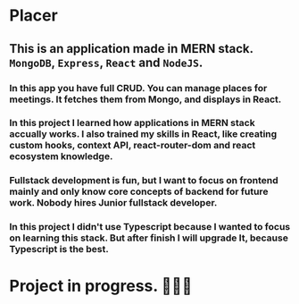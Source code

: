 # Placer
## This is an application made in MERN stack. ``` MongoDB ```, ``` Express ```, ``` React ``` and ``` NodeJS ```. 
### In this app you have full CRUD. You can manage places for meetings. It fetches them from Mongo, and displays in React. 

### In this project I learned how applications in MERN stack accually works. I also trained my skills in React, like creating custom hooks, context API, react-router-dom and react ecosystem knowledge.   

### Fullstack development is fun, but I want to focus on frontend mainly and only know core concepts of backend for future work. Nobody hires Junior fullstack developer. 

### In this project I didn't use Typescript because I wanted to focus on learning this stack. But after finish I will upgrade It, because Typescript is the best.

# Project in progress. 🔴🔴🔴